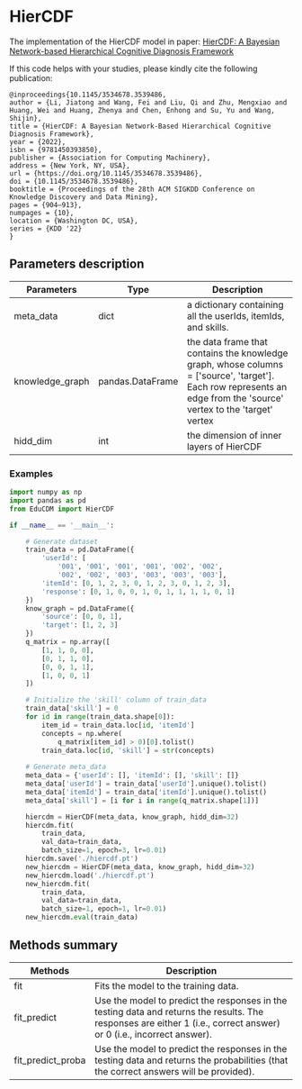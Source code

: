 # HierCDF

The implementation of the HierCDF model in paper: [HierCDF: A Bayesian Network-based Hierarchical Cognitive Diagnosis Framework](https://dl.acm.org/doi/10.1145/3534678.3539486)



If this code helps with your studies, please kindly cite the following publication:

```
@inproceedings{10.1145/3534678.3539486,
author = {Li, Jiatong and Wang, Fei and Liu, Qi and Zhu, Mengxiao and Huang, Wei and Huang, Zhenya and Chen, Enhong and Su, Yu and Wang, Shijin},
title = {HierCDF: A Bayesian Network-Based Hierarchical Cognitive Diagnosis Framework},
year = {2022},
isbn = {9781450393850},
publisher = {Association for Computing Machinery},
address = {New York, NY, USA},
url = {https://doi.org/10.1145/3534678.3539486},
doi = {10.1145/3534678.3539486},
booktitle = {Proceedings of the 28th ACM SIGKDD Conference on Knowledge Discovery and Data Mining},
pages = {904–913},
numpages = {10},
location = {Washington DC, USA},
series = {KDD '22}
}
```


## Parameters description

| Parameters | Type | Description                              |
| ---------- | ---- | ---------------------------------------- |
| meta_data  | dict | a dictionary containing all the userIds, itemIds, and skills. |
| knowledge_graph        | pandas.DataFrame  | the data frame that contains the knowledge graph, whose columns = ['source', 'target']. Each row represents an edge from the 'source' vertex to the 'target' vertex|
| hidd_dim    | int  | the dimension of inner layers of HierCDF |



### Examples

```python
import numpy as np
import pandas as pd
from EduCDM import HierCDF

if __name__ == '__main__':

    # Generate dataset
    train_data = pd.DataFrame({
        'userId': [
            '001', '001', '001', '001', '002', '002',
            '002', '002', '003', '003', '003', '003'],
        'itemId': [0, 1, 2, 3, 0, 1, 2, 3, 0, 1, 2, 3],
        'response': [0, 1, 0, 0, 1, 0, 1, 1, 1, 1, 0, 1]
    })
    know_graph = pd.DataFrame({
        'source': [0, 0, 1],
        'target': [1, 2, 3]
    })
    q_matrix = np.array([
        [1, 1, 0, 0],
        [0, 1, 1, 0],
        [0, 0, 1, 1],
        [1, 0, 0, 1]
    ])

    # Initialize the 'skill' column of train_data
    train_data['skill'] = 0
    for id in range(train_data.shape[0]):
        item_id = train_data.loc[id, 'itemId']
        concepts = np.where(
            q_matrix[item_id] > 0)[0].tolist()
        train_data.loc[id, 'skill'] = str(concepts)
    
    # Generate meta_data
    meta_data = {'userId': [], 'itemId': [], 'skill': []}
    meta_data['userId'] = train_data['userId'].unique().tolist()
    meta_data['itemId'] = train_data['itemId'].unique().tolist()
    meta_data['skill'] = [i for i in range(q_matrix.shape[1])]

    hiercdm = HierCDF(meta_data, know_graph, hidd_dim=32)
    hiercdm.fit(
        train_data,
        val_data=train_data,
        batch_size=1, epoch=3, lr=0.01)
    hiercdm.save('./hiercdf.pt')
    new_hiercdm = HierCDF(meta_data, know_graph, hidd_dim=32)
    new_hiercdm.load('./hiercdf.pt')
    new_hiercdm.fit(
        train_data,
        val_data=train_data,
        batch_size=1, epoch=1, lr=0.01)
    new_hiercdm.eval(train_data)
```



## Methods summary

| Methods           | Description                              |
| ----------------- | ---------------------------------------- |
| fit               | Fits the model to the training data.     |
| fit_predict       | Use the model to predict the responses in the testing data and returns the results. The responses are either 1 (i.e., correct answer) or 0 (i.e., incorrect answer). |
| fit_predict_proba | Use the model to predict the responses in the testing data and returns the probabilities (that the correct answers will be provided). |

